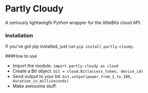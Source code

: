 Partly Cloudy
=======

A seriously lightweight Python wrapper for the littleBits cloud API.


### Installation
If you've got pip installed, just run `pip install partly-cloudy`.

###How to use
* Import the module. `import partly-cloudy as cloud`
* Create a Bit object. `bit = cloud.Bit(access_token, device_id)`
* Send output to your bit. `bit.output(power_from_1_to_100, duration_in_milliseconds)`
* Make awesome stuff.
